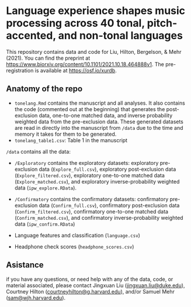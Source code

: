 # Language experience shapes music processing across 40 tonal, pitch-accented, and non-tonal languages 

This repository contains data and code for Liu, Hilton, Bergelson, & Mehr (2021). You can find the preprint at https://www.biorxiv.org/content/10.1101/2021.10.18.464888v1. The pre-registration is available at https://osf.io/xurdb. 

## Anatomy of the repo

- `tonelang.Rmd` contains the manuscript and all analyses. It also contains the code (commented out at the beginning) that generates the post-exclusion data, one-to-one matched data, and inverse probability weighted data from the pre-exclusion data. These generated datasets are read in directly into the manuscript from  `/data` due to the time and memory it takes for them to be generated.
- `tonelang_table1.csv`: Table 1 in the manuscript

`/data` contains all the data: 

- `/Exploratory` contains the exploratory datasets: exploratory pre-exclusion data (`Explore_full.csv`), exploratory post-exclusion data (`Explore_filtered.csv`), exploratory one-to-one matched data (`Explore_matched.csv`), and exploratory inverse-probability weighted data (`ipw_explore.RData`). 

- `/Confirmatory` contains the confirmatory datasets: confirmatory pre-exclusion data (`Confirm_full.csv`), confirmatory post-exclusion data (`Confirm_filtered.csv`), confirmatory one-to-one matched data (`Confirm_matched.csv`), and confirmatory inverse-probability weighted data (`ipw_confirm.RData`)
- Language features and classification (`language.csv`)
- Headphone check scores (`headphone_scores.csv`)

## Asistance

if you have any questions, or need help with any of the data, code, or material associated, please contact Jingxuan Liu (jingxuan.liu@duke.edu), Courtney Hilton (courtneyhilton@g.harvard.edu), and/or Samuel Mehr (sam@wjh.harvard.edu).
